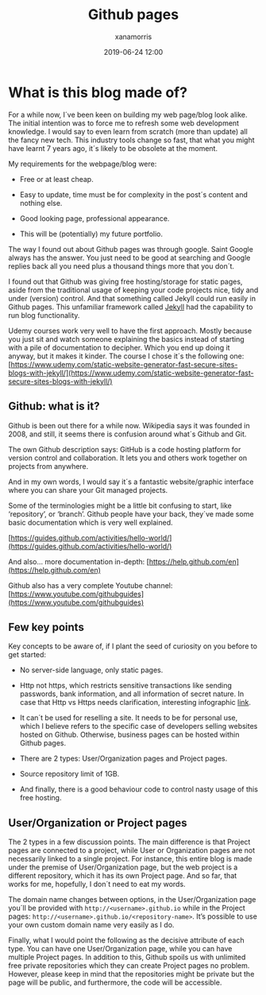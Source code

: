 ﻿---
title: Github pages 
layout: post
date: 2019-06-24 12:00
image: /assets/images/githublogo.jpeg
headerImage: true
tag:
- Github pages 
- Jekyll
category: blog
author: xanamorris
description: Static website for developers with blog functionality within Github pages
---



# What is this blog made of?

For a while now, I´ve been keen on building my web page/blog look alike. The initial intention was to force me to refresh some web development knowledge. I would say to even learn from scratch (more than update) all the fancy new tech. This industry tools change so fast, that what you might have learnt 7 years ago, it´s likely to be obsolete at the moment.

My requirements for the webpage/blog were:

-   Free or at least cheap.
    
-   Easy to update, time must be for complexity in the post´s content and nothing else.
    
-   Good looking page, professional appearance.
    
-   This will be (potentially) my future portfolio.
    

  

The way I found out about Github pages was through google. Saint Google always has the answer. You just need to be good at searching and Google replies back all you need plus a thousand things more that you don´t.

I found out that Github was giving free hosting/storage for static pages, aside from the traditional usage of keeping your code projects nice, tidy and under (version) control. And that something called Jekyll could run easily in Github pages. This unfamiliar framework called [Jekyll](https://jekyllrb.com/) had the capability to run blog functionality.

Udemy courses work very well to have the first approach. Mostly because you just sit and watch someone explaining the basics instead of starting with a pile of documentation to decipher. Which you end up doing it anyway, but it makes it kinder. The course I chose it´s the following one: [https://www.udemy.com/static-website-generator-fast-secure-sites-blogs-with-jekyll/](https://www.udemy.com/static-website-generator-fast-secure-sites-blogs-with-jekyll/)

  
## Github: what is it?
Github is been out there for a while now. Wikipedia says it was founded in 2008, and still, it seems there is confusion around what´s Github and Git.

The own Github description says: GitHub is a code hosting platform for version control and collaboration. It lets you and others work together on projects from anywhere.

And in my own words, I would say it´s a fantastic website/graphic interface where you can share your Git managed projects.

Some of the terminologies might be a little bit confusing to start, like ‘repository’, or ‘branch’. Github people have your back, they´ve made some basic documentation which is very well explained.

[https://guides.github.com/activities/hello-world/](https://guides.github.com/activities/hello-world/)

  

And also… more documentation in-depth: [https://help.github.com/en](https://help.github.com/en)

  

Github also has a very complete Youtube channel: [https://www.youtube.com/githubguides](https://www.youtube.com/githubguides)

## Few key points

 Key concepts to be aware of, if I plant the seed of curiosity on you before to get started:

  -   No server-side language, only static pages.
    
-   Http not https, which restricts sensitive transactions like sending passwords, bank information, and all information of secret nature. In case that Http vs Https needs clarification, interesting infographic [link](%28https://www.globalsign.com/en/blog/the-difference-between-http-and-https/%29). 
    
-   It can´t be used for reselling a site. It needs to be for personal use, which I believe refers to the specific case of developers selling websites hosted on Github. Otherwise, business pages can be hosted within Github pages.
    
-   There are 2 types: User/Organization pages and Project pages.
    
-   Source repository limit of 1GB.
    
-   And finally, there is a good behaviour code to control nasty usage of this free hosting.
    

## User/Organization or Project pages

The 2 types in a few discussion points. The main difference is that Project pages are connected to a project, while User or Organization pages are not necessarily linked to a single project. For instance, this entire blog is made under the premise of User/Organization page, but the web project is a different repository, which it has its own Project page. And so far, that works for me, hopefully, I don´t need to eat my words.

The domain name changes between options, in the User/Organization page you´ll be provided with `http://<username>.github.io` while in the Project pages: `http://<username>.github.io/<repository-name>`. It’s possible to use your own custom domain name very easily as I do.

Finally, what I would point the following as the decisive attribute of each type. You can have one User/Organization page, while you can have multiple Project pages. In addition to this, Github spoils us with unlimited free private repositories which they can create Project pages no problem. However, please keep in mind that the repositories might be private but the page will be public, and furthermore, the code will be accessible.


 
